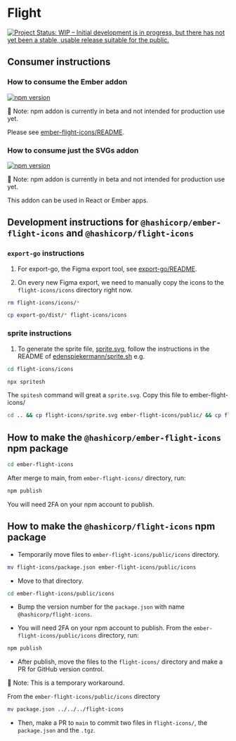 # Flight

[![Project Status: WIP – Initial development is in progress, but there has not yet been a stable, usable release suitable for the public.](https://www.repostatus.org/badges/latest/wip.svg)](https://www.repostatus.org/#wip)

## Consumer instructions

### How to consume the Ember addon

[![npm version](https://badge.fury.io/js/%40hashicorp%2Fember-flight-icons.svg)](https://badge.fury.io/js/%40hashicorp%2Fember-flight-icons)

🚨 Note: npm addon is currently in beta and not intended for production use yet.

Please see [ember-flight-icons/README](ember-flight-icons/README.md).

### How to consume just the SVGs addon

[![npm version](https://badge.fury.io/js/%40hashicorp%2Fflight-icons.svg)](https://badge.fury.io/js/%40hashicorp%2Fflight-icons)

🚨 Note: npm addon is currently in beta and not intended for production use yet.

This addon can be used in React or Ember apps.

## Development instructions for `@hashicorp/ember-flight-icons` and `@hashicorp/flight-icons`

### `export-go` instructions

1. For export-go, the Figma export tool, see [export-go/README](export-go/README.md).

1. On every new Figma export, we need to manually copy the icons to the `flight-icons/icons` directory right now.

```bash
rm flight-icons/icons/*
```

```bash
cp export-go/dist/* flight-icons/icons
```

### sprite instructions

1. To generate the sprite file, [sprite.svg](ember-flight-icons/public/icons/sprite.svg), follow the instructions in the README of [edenspiekermann/sprite.sh](https://github.com/edenspiekermann/sprite.sh) e.g.

```bash
cd flight-icons/icons
```

```bash
npx spritesh
```

The `spitesh` command will great a `sprite.svg`. Copy this file to ember-flight-icons/

```bash
cd .. && cp flight-icons/sprite.svg ember-flight-icons/public/ && cp flight-icons/_catalog.json ember-flight-icons/public/
```


## How to make the `@hashicorp/ember-flight-icons` npm package

```bash
cd ember-flight-icons
```

After merge to main, from `ember-flight-icons/` directory, run:

```bash
npm publish
```

You will need 2FA on your npm account to publish.

## How to make the `@hashicorp/flight-icons` npm package

- Temporarily move files to `ember-flight-icons/public/icons` directory.

 ```bash
mv flight-icons/package.json ember-flight-icons/public/icons 
```

- Move to that directory.

```bash
cd ember-flight-icons/public/icons
```

- Bump the version number for the `package.json` with name `@hashicorp/flight-icons`.

- You will need 2FA on your npm account to publish. From the `ember-flight-icons/public/icons` directory, run:

```bash
npm publish
```

- After publish, move the files to the `flight-icons/` directory and make a PR for GitHub version control.

🚧 Note: This is a temporary workaround.

From the `ember-flight-icons/public/icons` directory

```bash
mv package.json ../../../flight-icons
```

- Then, make a PR to `main` to commit two files in `flight-icons/`, the `package.json` and the `.tgz`.
